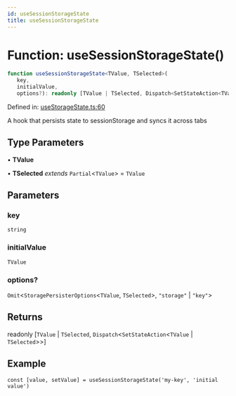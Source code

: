 ```yaml
---
id: useSessionStorageState
title: useSessionStorageState
---
```


<!-- DO NOT EDIT: this page is autogenerated from the type comments -->

# Function: useSessionStorageState()

```ts
function useSessionStorageState<TValue, TSelected>(
   key, 
   initialValue, 
   options?): readonly [TValue | TSelected, Dispatch<SetStateAction<TValue | TSelected>>]
```

Defined in: [useStorageState.ts:60](https://github.com/TanStack/persister/blob/main/packages/react-persister/src/storage-persister/useStorageState.ts#L60)

A hook that persists state to sessionStorage and syncs it across tabs

## Type Parameters

• **TValue**

• **TSelected** *extends* `Partial`\<`TValue`\> = `TValue`

## Parameters

### key

`string`

### initialValue

`TValue`

### options?

`Omit`\<`StoragePersisterOptions`\<`TValue`, `TSelected`\>, `"storage"` \| `"key"`\>

## Returns

readonly \[`TValue` \| `TSelected`, `Dispatch`\<`SetStateAction`\<`TValue` \| `TSelected`\>\>\]

## Example

```tsx
const [value, setValue] = useSessionStorageState('my-key', 'initial value')
```
